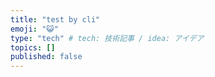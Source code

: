 ```yaml
---
title: "test by cli"
emoji: "😺"
type: "tech" # tech: 技術記事 / idea: アイデア
topics: []
published: false
---
```

